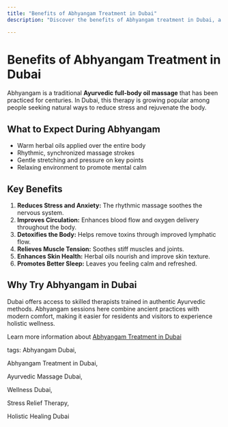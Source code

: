 ```yaml
---
title: "Benefits of Abhyangam Treatment in Dubai"
description: "Discover the benefits of Abhyangam treatment in Dubai, a traditional Ayurvedic full-body oil massage for stress relief, improved circulation, and holistic wellness."

---
```


# Benefits of Abhyangam Treatment in Dubai

Abhyangam is a traditional **Ayurvedic full-body oil massage** that has been practiced for centuries. In Dubai, this therapy is growing popular among people seeking natural ways to reduce stress and rejuvenate the body.

## What to Expect During Abhyangam

- Warm herbal oils applied over the entire body
- Rhythmic, synchronized massage strokes
- Gentle stretching and pressure on key points
- Relaxing environment to promote mental calm

## Key Benefits

1. **Reduces Stress and Anxiety:** The rhythmic massage soothes the nervous system.
2. **Improves Circulation:** Enhances blood flow and oxygen delivery throughout the body.
3. **Detoxifies the Body:** Helps remove toxins through improved lymphatic flow.
4. **Relieves Muscle Tension:** Soothes stiff muscles and joints.
5. **Enhances Skin Health:** Herbal oils nourish and improve skin texture.
6. **Promotes Better Sleep:** Leaves you feeling calm and refreshed.

## Why Try Abhyangam in Dubai

Dubai offers access to skilled therapists trained in authentic Ayurvedic methods. Abhyangam sessions here combine ancient practices with modern comfort, making it easier for residents and visitors to experience holistic wellness.

Learn more information about [Abhyangam Treatment in Dubai](https://pureherbalayurvedic.com/abhyangam/)

tags: Abhyangam Dubai,

Abhyangam Treatment in Dubai,

Ayurvedic Massage Dubai,

Wellness Dubai, 

Stress Relief Therapy, 

Holistic Healing Dubai
